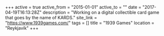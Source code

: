 +++
active = true
active_from = "2015-01-01"
active_to = ""
date = "2017-04-19T16:13:28Z"
description = "Working on a digital collectible card game that goes by the name of KARDS."
site_link = "https://www.1939games.com/"
tags = []
title = "1939 Games"
location = "Reykjavík"
+++
